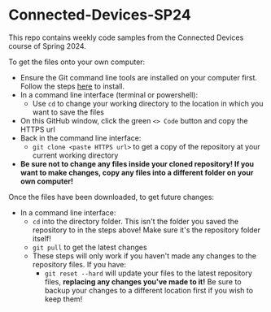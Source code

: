 # Connected-Devices-SP24

This repo contains weekly code samples from the Connected Devices course of Spring 2024. 

To get the files onto your own computer:
- Ensure the Git command line tools are installed on your computer first. Follow the steps [here](https://git-scm.com/book/en/v2/Getting-Started-Installing-Git) to install.
- In a command line interface (terminal or powershell):
  - Use ```cd``` to change your working directory to the location in which you want to save the files
- On this GitHub window, click the green ```<> Code``` button and copy the HTTPS url
- Back in the command line interface:
  - ```git clone <paste HTTPS url>``` to get a copy of the repository at your current working directory
- __Be sure not to change any files inside your cloned repository! If you want to make changes, copy any files into a different folder on your own computer!__

Once the files have been downloaded, to get future changes:
- In a command line interface:
  - ```cd``` into the directory folder. This isn't the folder you saved the repository to in the steps above! Make sure it's the repository folder itself!
  - ```git pull``` to get the latest changes
  - These steps will only work if you haven't made any changes to the repository files. If you have:
    - ```git reset --hard``` will update your files to the latest repository files, __replacing any changes you've made to it!__ Be sure to backup your changes to a different location first if you wish to keep them!

